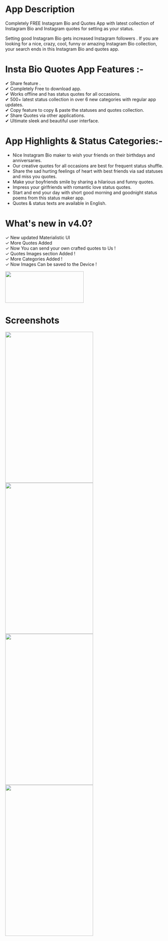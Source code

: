 # App Description

Completely FREE Instagram Bio and Quotes App with latest collection of Instagram Bio and Instagram quotes for setting as your status.<br />

Setting good Instagram Bio gets increased Instagram followers . If you are looking for a nice, crazy, cool, funny or amazing Instagram Bio collection, your search ends in this Instagram Bio and quotes app.<br />

# Insta Bio Quotes App Features :-

✔ Share feature .<br />
✔ Completely Free to download app.<br />
✔ Works offline and has status quotes for all occasions.<br />
✔ 500+ latest status collection in over 6 new categories with regular app updates.<br />
✔ Copy feature to copy & paste the statuses and quotes collection.<br />
✔ Share Quotes via other applications.<br />
✔ Ultimate sleek and beautiful user interface.<br />

# App Highlights & Status Categories:-

- Nice Instagram Bio maker to wish your friends on their birthdays and anniversaries.
- Our creative quotes for all occasions are best for frequent status shuffle.
- Share the sad hurting feelings of heart with best friends via sad statuses and miss you quotes.
- Make your boyfriends smile by sharing a hilarious and funny quotes.
- Impress your girlfriends with romantic love status quotes.
- Start and end your day with short good morning and goodnight status poems from this status maker app.
- Quotes & status texts are available in English.

# What's new in v4.0?

✓ New updated Materialistic UI<br />
✓ More Quotes Added <br />
✓ Now You can send your own crafted quotes to Us !<br />
✓ Quotes Images section Added !<br />
✓ More Categories Added !<br />
✓ Now Images Can be saved to the Device !<br />

<a href="https://play.google.com/store/apps/details?id=com.techlad.instabio"><img src="https://play.google.com/intl/en_us/badges/images/generic/en_badge_web_generic.png" height="100" width="250"></a>

# Screenshots

<div style="width: 100%">
<img src="https://lh3.googleusercontent.com/gel26koA4g9mYAoIJlVGZoUDkKf7QjxwxOxAMQEejEogy60RLbNUvbfUws7CI_V27Q=h900" height="480" width="280" align="left">
<img src="https://lh3.googleusercontent.com/nv_wGnx1i_dPQd-k4pfe35JwynRwkF-AFlgo2fo_DIPtlU_i5gx8aDGVxbzBFWZIiz8z=h900" height="480" width="280" align="left">
<img src="https://lh3.googleusercontent.com/wTgn7gP1QwVTo-VG2h8XZyyLJzvYElN6hPXZyv5EgeRs5pReCIZOLd6H-6kjbn9El-c3=h900" height="480" width="280" align="left">
<img src="https://lh3.googleusercontent.com/HJEOlxLLLzMEWHzwZdcdQXuDcuAmZoWzkv9NUBOU6ME2asFdRTQwfCOQau0LgdVM3us=h900" height="480" width="280" align="left">
</div>
